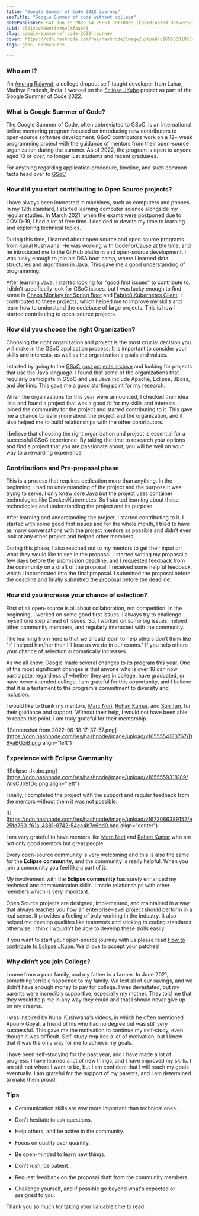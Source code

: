 ```yaml
---
title: "Google Summer of Code 2022 Journey"
seoTitle: "Google Summer of code without college"
datePublished: Sat Jun 18 2022 14:25:53 GMT+0000 (Coordinated Universal Time)
cuid: cl4jz2vs600tieznv7mfaa9d3
slug: google-summer-of-code-2022-journey
cover: https://cdn.hashnode.com/res/hashnode/image/upload/v1655530195543/SgmheIffP.png
tags: gsoc, opensource

---
```


### Who am I?

I’m [Anurag Rajawat](http://linkfree.eddiehub.io/anurag-rajawat), a college dropout self-taught developer from Lahar, Madhya Pradesh, India. I worked on the [Eclipse JKube](https://github.com/eclipse/jkube) project as part of the Google Summer of Code 2022.

### What is Google Summer of Code?

The Google Summer of Code, often abbreviated to GSoC, is an international online mentoring program focused on introducing new contributors to open-source software development. GSoC contributors work on a 12+ week programming project with the guidance of mentors from their open-source organization during the summer. As of 2022, the program is open to anyone aged 18 or over, no longer just students and recent graduates.

For anything regarding application procedure, timeline, and such common facts head over to [GSoC](https://summerofcode.withgoogle.com/)

### How did you start contributing to Open Source projects?

I have always been interested in machines, such as computers and phones. In my 12th standard, I started learning computer science alongside my regular studies. In March 2021, when the exams were postponed due to COVID-19, I had a lot of free time. I decided to devote my time to learning and exploring technical topics.

During this time, I learned about open source and open source programs from [Kunal Kushwaha](https://kunalk.bio.link). He was working with CodeForCause at the time, and he introduced me to the GitHub platform and open-source development. I was lucky enough to join his DSA boot camp, where I learned data structures and algorithms in Java. This gave me a good understanding of programming.

After learning Java, I started looking for "good first issues" to contribute to. I didn't specifically look for GSoC issues, but I was lucky enough to find some in [Chaos Monkey for Spring Boot](https://github.com/codecentric/chaos-monkey-spring-boot) and [Fabric8 Kubernetes Client](https://github.com/fabric8io/kubernetes-client/). I contributed to these projects, which helped me to improve my skills and learn how to understand the codebase of large projects. This is how I started contributing to open-source projects.

### How did you choose the right Organization?

Choosing the right organization and project is the most crucial decision you will make in the GSoC application process. It is important to consider your skills and interests, as well as the organization's goals and values.

I started by going to the [GSoC past projects archive](https://summerofcode.withgoogle.com/archive) and looking for projects that use the Java language. I found that some of the organizations that regularly participate in GSoC and use Java include Apache, Eclipse, JBoss, and Jenkins. This gave me a good starting point for my research.

When the organizations for this year were announced, I checked their idea lists and found a project that was a good fit for my skills and interests. I joined the community for the project and started contributing to it. This gave me a chance to learn more about the project and the organization, and it also helped me to build relationships with the other contributors.

I believe that choosing the right organization and project is essential for a successful GSoC experience. By taking the time to research your options and find a project that you are passionate about, you will be well on your way to a rewarding experience

### Contributions and Pre-proposal phase

This is a process that requires dedication more than anything. In the beginning, I had no understanding of the project and the purpose it was trying to serve. I only knew core Java but the project uses container technologies like Docker/Kubernetes. So I started learning about these technologies and understanding the project and its purpose.

After learning and understanding the project, I started contributing to it. I started with some good first issues and for the whole month, I tried to have as many conversations with the project mentors as possible and didn’t even look at any other project and helped other members.

During this phase, I also reached out to my mentors to get their input on what they would like to see in the proposal. I started writing my proposal a few days before the submission deadline, and I requested feedback from the community on a draft of the proposal. I received some helpful feedback, which I incorporated into the final proposal. I submitted the proposal before the deadline and finally submitted the proposal before the deadline.

### **How did you increase your chance of selection?**

First of all open-source is all about collaboration, not competition. In the beginning, I worked on some good first issues. I always try to challenge myself one step ahead of issues. So, I worked on some big issues, helped other community members, and regularly interacted with the community.

The learning from here is that we should learn to help others don’t think like "If I helped him/her then I’ll lose as we do in our exams." If you help others your chance of selection automatically increases.

As we all know, Google made several changes to its program this year. One of the most significant changes is that anyone who is over 18 can now participate, regardless of whether they are in college, have graduated, or have never attended college. I am grateful for this opportunity, and I believe that it is a testament to the program's commitment to diversity and inclusion.

I would like to thank my mentors, [Marc Nuri](https://www.marcnuri.com/), [Rohan Kumar](https://about.me/rohankanojia), and [Sun Tan](https://twitter.com/__sunix_), for their guidance and support. Without their help, I would not have been able to reach this point. I am truly grateful for their mentorship.

![Screenshot from 2022-06-18 17-37-57.png](https://cdn.hashnode.com/res/hashnode/image/upload/v1655554183767/D8vaBQziB.png align="left")

### Experience with Eclipse Community

![Eclipse-Jkube.png](https://cdn.hashnode.com/res/hashnode/image/upload/v1655559318189/WIsCJb9fDo.png align="left")

Finally, I completed the project with the support and regular feedback from the mentors without them it was not possible.

![](https://cdn.hashnode.com/res/hashnode/image/upload/v1672066389152/e25fd760-f61a-4881-8742-54ee4b7c6bd0.png align="center")

I am very grateful to have mentors like [Marc Nuri](https://www.marcnuri.com/) and [Rohan Kumar](https://about.me/rohankanojia) who are not only good mentors but great people.

Every open-source community is very welcoming and this is also the same for the **Eclipse community,** and the community is really helpful. When you join a community you feel like a part of it.

My involvement with the **Eclipse community** has surely enhanced my technical and communication skills. I made relationships with other members which is very important.

Open Source projects are designed, implemented, and maintained in a way that always teaches you how an enterprise-level project should perform in a real sense. It provides a feeling of truly working in the industry. It also helped me develop qualities like teamwork and sticking to coding standards otherwise, I think I wouldn't be able to develop these skills easily.

If you want to start your open-source journey with us please read [How to contribute to Eclipse JKube](https://rohaan.medium.com/how-to-contribute-to-eclipse-jkube-f3bc7f902bf4). We'd love to accept your patches!

### **Why didn’t you join College?**

I come from a poor family, and my father is a farmer. In June 2021, something terrible happened to my family. We lost all of our savings, and we didn't have enough money to pay for college. I was devastated, but my parents were incredibly supportive, especially my mother. They told me that they would help me in any way they could and that I should never give up on my dreams.

I was inspired by Kunal Kushwaha's videos, in which he often mentioned Apoorv Goyal, a friend of his who had no degree but was still very successful. This gave me the motivation to continue my self-study, even though it was difficult. Self-study requires a lot of motivation, but I knew that it was the only way for me to achieve my goals.

I have been self-studying for the past year, and I have made a lot of progress. I have learned a lot of new things, and I have improved my skills. I am still not where I want to be, but I am confident that I will reach my goals eventually. I am grateful for the support of my parents, and I am determined to make them proud.

### Tips

* Communication skills are way more important than technical ones.
    
* Don't hesitate to ask questions.
    
* Help others, and be active in the community.
    
* Focus on quality over quantity.
    
* Be open-minded to learn new things. 
    
* Don't rush, be patient.
    
* Request feedback on the proposal draft from the community members.
    
* Challenge yourself, and if possible go beyond what's expected or assigned to you.
    

Thank you so much for taking your valuable time to read.